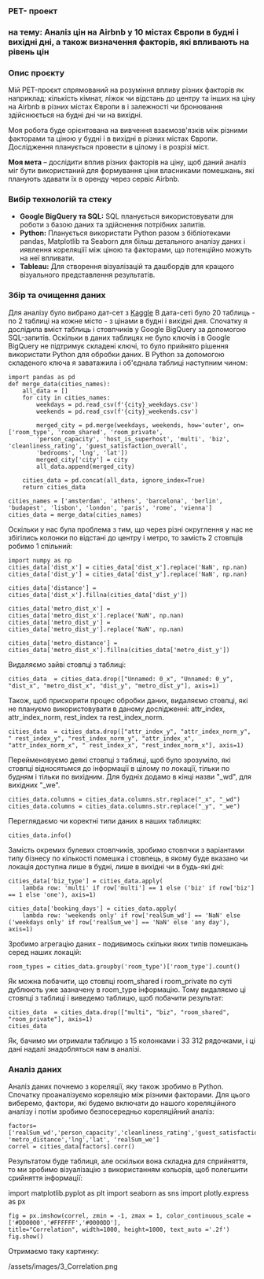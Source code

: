### PET- проект  
### на тему: **Аналіз цін на Airbnb у 10 містах Європи в будні і вихідні дні, а також визначення факторів, які впливають на рівень цін**  


### **Опис проєкту**  

Мій PET-проєкт спрямований на розуміння впливу  різних факторів як наприклад: кількість кімнат, ліжок чи відстань до центру та інших на ціну на Airbnb в різних містах Європи в і залежності чи бронювання здійснюється на будні дні чи на вихідні.  

Моя робота буде орієнтована на вивчення взаємозв'язків  між різними факторами та ціною у будні і в вихідні в різних містах Європи. Дослідження планується провести в цілому і в розрізі міст.  

**Моя мета** – дослідити вплив різних факторів на ціну, щоб даний аналіз міг бути використаний для формування ціни власниками помешкань, які планують здавати їх в оренду через сервіс Airbnb.  

### **Вибір технологій та стеку**
* **Google BigQuery та SQL:** SQL планується використовувати для роботи з базою даних та здійснення потрібних запитів.
* **Python:** Планується використати Python разом з бібліотеками pandas, Matplotlib та Seaborn для більш детального аналізу даних і иявлення кореляціії між ціною та факторами, що потенційно можуть на неї впливати.
* **Tableau:** Для створення візуалізацій та дашбордів для кращого візуального представлення результатів.

### **Збір та очищення даних**  
Для аналізу було вибрано дат-сет з [Kaggle](https://www.kaggle.com/datasets/thedevastator/airbnb-prices-in-european-cities/data) В дата-сеті було 20 таблиць - по 2 таблиці на кожне місто - з цінами в будні і вихідні дня. Спочатку я дослідила вміст таблиць і стовпчиків у  Google BigQuery за допомогою SQL-запитів. Оскільки в даних таблицях не було ключів і в Google BigQuery не підтримує складені ключі, то було прийнято рішення використати Python для обробки даних. В Python за допомогою складеного ключа я заватажила і об'єднала таблиці наступним чином:  

```
import pandas as pd
def merge_data(cities_names):
    all_data = []
    for city in cities_names:
        weekdays = pd.read_csv(f'{city}_weekdays.csv') 
        weekends = pd.read_csv(f'{city}_weekends.csv') 
        
        merged_city = pd.merge(weekdays, weekends, how='outer', on=['room_type', 'room_shared', 'room_private',
        'person_capacity', 'host_is_superhost', 'multi', 'biz', 'cleanliness_rating', 'guest_satisfaction_overall',
        'bedrooms', 'lng', 'lat'])
        merged_city['city'] = city
        all_data.append(merged_city)
    
    cities_data = pd.concat(all_data, ignore_index=True)
    return cities_data

cities_names = ['amsterdam', 'athens', 'barcelona', 'berlin', 'budapest', 'lisbon', 'london', 'paris', 'rome', 'vienna']
cities_data = merge_data(cities_names)
```

Оскільки у нас була проблема з тим, що через різні округлення у нас не збігілись колонки по відстані до центру і метро, то замість 2 стовпців робимо 1 спільний:

```
import numpy as np
cities_data['dist_x'] = cities_data['dist_x'].replace('NaN', np.nan)
cities_data['dist_y'] = cities_data['dist_y'].replace('NaN', np.nan)

cities_data['distance'] = cities_data['dist_x'].fillna(cities_data['dist_y'])

cities_data['metro_dist_x'] = cities_data['metro_dist_x'].replace('NaN', np.nan)
cities_data['metro_dist_y'] = cities_data['metro_dist_y'].replace('NaN', np.nan)

cities_data['metro_distance'] = cities_data['metro_dist_x'].fillna(cities_data['metro_dist_y'])
```

Видаляємо зайві стовпці з таблиці:

```
cities_data  = cities_data.drop(["Unnamed: 0_x", "Unnamed: 0_y", "dist_x", "metro_dist_x", "dist_y", "metro_dist_y"], axis=1)
```

Також, щоб прискорити процес обробки даних, видаляємо стовпці, які не плануємо використовувати в даному дослідженні: attr_index, attr_index_norm, rest_index та rest_index_norm.

```
cities_data  = cities_data.drop(["attr_index_y", "attr_index_norm_y", " rest_index_y", "rest_index_norm_y", "attr_index_x",
"attr_index_norm_x", " rest_index_x", "rest_index_norm_x"], axis=1)
```

Перейменовуємо деякі стовпці з таблиці, щоб було зрозуміло, які стовпці відносятьмся до інформації в цілому по локації, тільки по будням і тільки по вихідним.
Для будніх додамо в кінці назви "_wd", для вихідних "_we".

```
cities_data.columns = cities_data.columns.str.replace("_x", "_wd")
cities_data.columns = cities_data.columns.str.replace("_y", "_we")
```

Переглядаємо чи коректні типи даних в наших таблицях:

```
cities_data.info()
```

Замість окремих булевих стовпчиків, зробимо стовпчки з варіантами типу бізнесу по кількості помешка і стовпець, в якому буде вказано чи локація доступна лише в будні, лише в вихідні чи в будь-які дні:

```
cities_data['biz_type'] = cities_data.apply(    
    lambda row: 'multi' if row['multi'] == 1 else ('biz' if row['biz'] == 1 else 'one'), axis=1)

cities_data['booking_days'] = cities_data.apply(    
    lambda row: 'weekends only' if row['realSum_wd'] == 'NaN' else ('weekdays only' if row['realSum_we'] == 'NaN' else 'any day'), axis=1)
```

Зробимо агрегацію даних - подивимось скільки яких типів помешкань серед наших локацій:

```
room_types = cities_data.groupby('room_type')['room_type'].count()
```

Як можна побачити, що стовпці  room_shared і  room_private по суті дублюють уже зазначену в room_type інформацію. Тому видаляємо ці стовпці з таблиці і виведемо таблицю, щоб побачити результат:

```
cities_data  = cities_data.drop(["multi", "biz", "room_shared", "room_private"], axis=1)
cities_data
```

Як, бачимо ми отримали таблицю з 15 колонками і 33 312 рядочками, і ці дані надалі знадобляться нам в аналізі.

### **Аналіз даних**  
Аналіз даних почнемо з кореляції, яку також зробимо в Python.  
Спочатку проаналізуємо кореляцію між різними факторами. Для цього виберемо, фактори, які будемо включати до нашого кореляційного аналізу і потім зробимо безпосередньо кореляційний аналіз:

```
factors=['realSum_wd','person_capacity','cleanliness_rating','guest_satisfaction_overall','bedrooms','distance',
'metro_distance','lng','lat', 'realSum_we']
correl = cities_data[factors].corr()
```

Результатом буде таблиця, але оскільки вона складна для сприйняття, то ми зробимо візуалізацію з використанням кольорів, щоб полегшити срийняття інформації:

import matplotlib.pyplot as plt
import seaborn as sns
import plotly.express as px

```
fig = px.imshow(correl, zmin = -1, zmax = 1, color_continuous_scale = ['#DD0000','#FFFFFF','#0000DD'],
title="Correlation", width=1000, height=1000, text_auto ='.2f')
fig.show()
```

Отримаємо таку картинку:

/assets/images/3_Correlation.png





